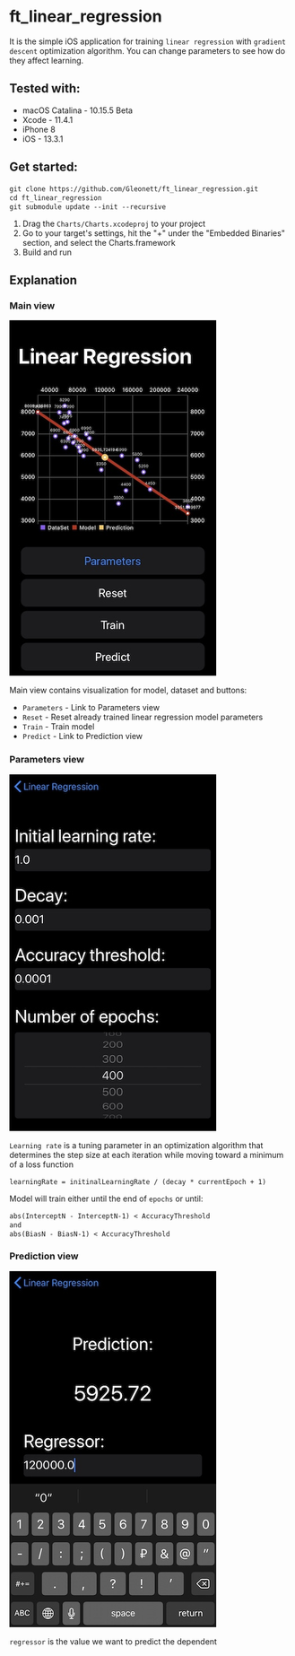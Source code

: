 # ft_linear_regression

It is the simple iOS application for training `linear regression` with `gradient descent` optimization algorithm. You can change parameters to see how do they affect learning.

## Tested with:
* macOS Catalina - 10.15.5 Beta
* Xcode - 11.4.1
* iPhone 8
* iOS - 13.3.1

## Get started:
```
git clone https://github.com/Gleonett/ft_linear_regression.git
cd ft_linear_regression
git submodule update --init --recursive
```
1. Drag the `Charts/Charts.xcodeproj` to your project  
2. Go to your target's settings, hit the "+" under the "Embedded Binaries" section, and select the Charts.framework
3. Build and run

## Explanation
### Main view
![Main_view](https://github.com/Gleonett/ft_linear_regression/blob/master/readme_images/main_view.jpg)

Main view contains visualization for model, dataset and buttons:
* `Parameters` - Link to Parameters view
* `Reset` - Reset already trained linear regression model parameters
* `Train` - Train model
* `Predict` - Link to Prediction view
### Parameters view
![Parameters_view](https://github.com/Gleonett/ft_linear_regression/blob/master/readme_images/parameters_view.jpg)

`Learning rate` is a tuning parameter in an optimization algorithm that determines the step size at each iteration while moving toward a minimum of a loss function
```
learningRate = initinalLearningRate / (decay * currentEpoch + 1)
```
Model will train either until the end of `epochs` or until:
```
abs(InterceptN - InterceptN-1) < AccuracyThreshold
and
abs(BiasN - BiasN-1) < AccuracyThreshold
```
### Prediction view
![Prediction_view](https://github.com/Gleonett/ft_linear_regression/blob/master/readme_images/prediction_view.jpg)

`regressor` is the value we want to predict the dependent
